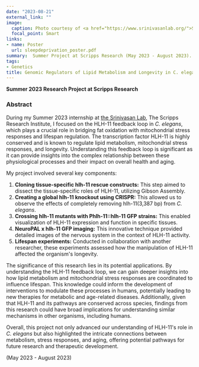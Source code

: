 ```yaml
---
date: "2023-08-21"
external_link: ""
image:
  caption: Photo courtesy of <a href="https://www.srinivasanlab.org/">Srinivasan Lab</a>, cited from <a href="https://elifesciences.org/articles/58815/figures">this paper</a>
  focal_point: Smart
links:
- name: Poster
  url: sleepdeprivation_poster.pdf
summary:  Summer Project at Scripps Research (May 2023 - August 2023).
tags:
- Genetics
title: Genomic Regulators of Lipid Metabolism and Longevity in C. elegans
---
```


**Summer 2023 Research Project at Scripps Research**

### Abstract

During my Summer 2023 internship at [the Srinivasan Lab](https://www.srinivasanlab.org/), The Scripps Research Institute, I focused on the HLH-11 feedback loop in *C. elegans*, which plays a crucial role in bridging fat oxidation with mitochondrial stress responses and lifespan regulation. The transcription factor HLH-11 is highly conserved and is known to regulate lipid metabolism, mitochondrial stress responses, and longevity. Understanding this feedback loop is significant as it can provide insights into the complex relationship between these physiological processes and their impact on overall health and aging.

My project involved several key components:

1. **Cloning tissue-specific hlh-11 rescue constructs:** This step aimed to dissect the tissue-specific roles of HLH-11, utilizing Gibson Assembly.
2. **Creating a global hlh-11 knockout using CRISPR:** This allowed us to observe the effects of completely removing hlh-11(3,387 bp) from *C. elegans*.
3. **Crossing hlh-11 mutants with Phlh-11::hlh-11 GFP strains:** This enabled visualization of HLH-11 expression and function in specific tissues.
4. **NeuroPAL x hlh-11 GFP imaging:** This innovative technique provided detailed images of the nervous system in the context of HLH-11 activity.
5. **Lifespan experiments:** Conducted in collaboration with another researcher, these experiments assessed how the manipulation of HLH-11 affected the organism's longevity.

The significance of this research lies in its potential applications. By understanding the HLH-11 feedback loop, we can gain deeper insights into how lipid metabolism and mitochondrial stress responses are coordinated to influence lifespan. This knowledge could inform the development of interventions to modulate these processes in humans, potentially leading to new therapies for metabolic and age-related diseases. Additionally, given that HLH-11 and its pathways are conserved across species, findings from this research could have broad implications for understanding similar mechanisms in other organisms, including humans.

Overall, this project not only advanced our understanding of HLH-11's role in *C. elegans* but also highlighted the intricate connections between metabolism, stress responses, and aging, offering potential pathways for future research and therapeutic development.

(May 2023 - August 2023)